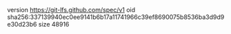 version https://git-lfs.github.com/spec/v1
oid sha256:337139940ec0ee9141b6b17a11741966c39ef8690075b8536ba3d9d9e30d23b6
size 48916
